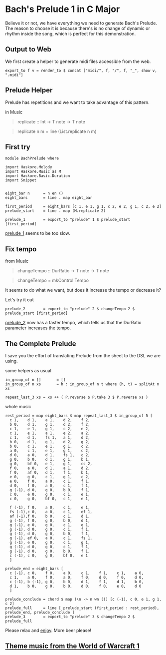 Bach's Prelude 1 in C Major
===========================

Believe it or not, we have everything we need to generate Bach's Prelude. The reason to choose it is because there's is no change of dynamic or rhythm inside the song, which is perfect for this demonstration.

Output to Web
--------------

We first create a helper to generate midi files accessible from the web.

	export_to f v = render_to $ concat ["midi/", f, "/", f, "_", show v, ".midi"]


Prelude Helper
---------------

Prelude has repetitions and we want to take advantage of this pattern.

in Music

> replicate :: Int -> T note -> T note

> replicate n m = line (List.replicate n m)


First try
----------

	module BachPrelude where

	import Haskore.Melody
	import Haskore.Music as M
	import Haskore.Basic.Duration
	import Snippet
	
	
	eight_bar n      = n en ()
	eight_bars       = line . map eight_bar

	first_period     = eight_bars [c 1, e 1, g 1, c 2, e 2, g 1, c 2, e 2]
	prelude_start    = line . map (M.replicate 2)

	prelude_1        = export_to "prelude" 1 $ prelude_start [first_period]


[prelude_1](../midi/prelude/prelude_1.midi?raw=true) seems to be too slow.


Fix tempo
----------

from Music

> changeTempo :: DurRatio -> T note -> T note

> changeTempo = mkControl Tempo

It seems to do what we want, but does it increase the tempo or decrease it?

Let's try it out

	prelude_2        = export_to "prelude" 2 $ changeTempo 2 $ prelude_start [first_period]

[prelude_2](../midi/prelude/prelude_2.midi?raw=true) now has a faster tempo, which tells us that the DurRatio parameter increases the tempo.


The Complete Prelude
---------------------

I save you the effort of translating Prelude from the sheet to the DSL we are using.

some helpers as usual

	in_group_of n []       = []
	in_group_of n xs       = h : in_group_of n t where (h, t) = splitAt n xs
	
	repeat_last_3 xs = xs ++ ( P.reverse $ P.take 3 $ P.reverse xs )

whole music

	rest_period = map eight_bars $ map repeat_last_3 $ in_group_of 5 [
	  c 1,    d 1,    a 1,    d 2,    f 2,
	  b 0,    d 1,    g 1,    d 2,    f 2,
	  c 1,    e 1,    g 1,    c 2,    e 2, 
	  c 1,    e 1,    a 1,    e 2,    a 2,
	  c 1,    d 1,    fs 1,   a 1,    d 2, 
	  b 0,    d 1,    g 1,    d 2,    g 2,
	  b 0,    c 1,    e 1,    g 1,    c 2,
	  a 0,    c 1,    e 1,    g 1,    c 2,
	  d 0,    a 0,    d 1,    fs 1,   c 2,
	  g 0,    b 0,    d 1,    g 1,    b 1,
	  g 0,    bf 0,   e 1,    g 1,    cs 2,
	  f 0,    a 0,    d 1,    a 1,    d 2,
	  f 0,    af 0,   d 1,    f 1,    b 1,
	  e 0,    g 0,    c 1,    g 1,    c 2,
	  e 0,    f 0,    a 0,    c 1,    f 1,
	  d 0,    f 0,    a 0,    c 1,    f 1,
	  g (-1), d 0,    g 0,    b 0,    f 1,
	  c 0,    e 0,    g 0,    c 1,    e 1,
	  c 0,    g 0,    bf 0,   c 1,    e 1,  
  
	  f (-1), f 0,    a 0,    c 1,    e 1,
	  fs (-1),c 0,    a 0,    c 1,    ef 1,
	  af (-1),f 0,    b 0,    c 1,    d 1,
	  g (-1), f 0,    g 0,    b 0,    d 1,
	  g (-1), e 0,    g 0,    c 1,    e 1,
	  g (-1), d 0,    g 0,    c 1,    f 1,
	  g (-1), d 0,    g 0,    b 0,    f 1,
	  g (-1), ef 0,   a 0,    c 1,    fs 1,
	  g (-1), e 0,    g 0,    c 1,    g 1,
	  g (-1), d 0,    g 0,    c 1,    f 1,
	  g (-1), d 0,    g 0,    b 0,    f 1,
	  c (-1), c 0,    g 0,    bf 0,   e 1
	  ]

	prelude_end = eight_bars [
	  c (-1), c 0,    f 0,    a 0,    c 1,    f 1,    c 1,    a 0,
	  c 1,    a 0,    f 0,    a 0,    f 0,    d 0,    f 0,    d 0,
	  c (-1), b (-1), g 0,    b 0,    d 1,    f 1,    d 1,    b 0,
	  d 1,    b 0,    g 0,    b 0,    d 0,    f 0,    e 0,    d 0
	  ]

	prelude_conclude = chord $ map (\n -> n wn ()) [c (-1), c 0, e 1, g 1, c 2]
	prelude_full     = line [ prelude_start (first_period : rest_period), prelude_end, prelude_conclude ]
	prelude_3        = export_to "prelude" 3 $ changeTempo 2 $ prelude_full

Please relax and [enjoy](../midi/prelude/prelude_3.midi?raw=true). More beer please!

## [Theme music from the World of Warcraft 1](wow_1.markdown)